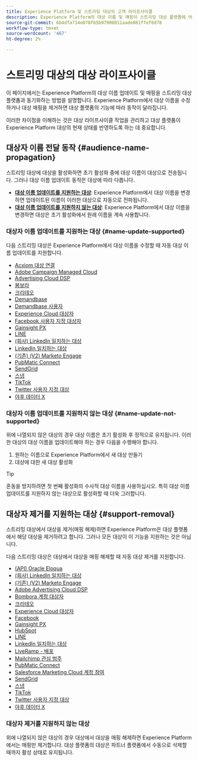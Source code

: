 ```yaml
---
title: Experience Platform 및 스트리밍 대상의 고객 라이프사이클
description: Experience Platform의 대상 이름 및 매핑이 스트리밍 대상 플랫폼에 어떻게 반영되는지 알아봅니다.
source-git-commit: 6b4dfa714e078fb5b97900811aade081ffef0d78
workflow-type: tm+mt
source-wordcount: '467'
ht-degree: 2%

---
```



# 스트리밍 대상의 대상 라이프사이클

이 페이지에서는 Experience Platform의 대상 이름 업데이트 및 매핑을 스트리밍 대상 플랫폼과 동기화하는 방법을 설명합니다. Experience Platform에서 대상 이름을 수정하거나 대상 매핑을 제거하면 대상 플랫폼의 기능에 따라 동작이 달라집니다.

이러한 차이점을 이해하는 것은 대상 라이프사이클 작업을 관리하고 대상 플랫폼이 Experience Platform 대상의 현재 상태를 반영하도록 하는 데 중요합니다.

## 대상자 이름 전달 동작 {#audience-name-propagation}

스트리밍 대상에 대상을 활성화하면 초기 활성화 중에 대상 이름이 대상으로 전송됩니다. 그러나 대상 이름 업데이트 동작은 대상에 따라 다릅니다.

* **[대상 이름 업데이트를 지원하는 대상](#name-update-supported)**: Experience Platform에서 대상 이름을 변경하면 업데이트된 이름이 이러한 대상으로 자동으로 전파됩니다.
* **[대상 이름 업데이트를 지원하지 않는 대상](#name-update-not-supported)**: Experience Platform에서 대상 이름을 변경하면 대상은 초기 활성화에서 원래 이름을 계속 사용합니다.

### 대상자 이름 업데이트를 지원하는 대상 {#name-update-supported}

다음 스트리밍 대상은 Experience Platform에서 대상 이름을 수정할 때 자동 대상 이름 업데이트를 지원합니다.

* [Acxiom 대상 연결](../catalog/advertising/acxiom-audience-connection.md)
* [Adobe Campaign Managed Cloud](../catalog/email-marketing/adobe-campaign-managed-services.md)
* [Advertising Cloud DSP](../catalog/advertising/adobe-advertising-cloud-connection.md)
* [봄보라](../catalog/advertising/bombora.md)
* [크리테오](../catalog/advertising/criteo.md)
* [Demandbase](../catalog/advertising/demandbase.md)
* [Demandbase 사용자](../catalog/advertising/demandbase-people.md)
* [Experience Cloud 대상자](../catalog/adobe/experience-cloud-audiences.md)
* [Facebook 사용자 지정 대상자](../catalog/social/facebook.md)
* [Gainsight PX](../catalog/analytics/gainsight-px.md)
* [LINE](../catalog/mobile-engagement/line.md)
* [(회사) LinkedIn 일치하는 대상](../catalog/social/linkedin-b2b.md)
* [LinkedIn 일치하는 대상](../catalog/social/linkedin.md)
* [(기존) (V2) Marketo Engage](../catalog/adobe/marketo-engage.md)
* [PubMatic Connect](../catalog/advertising/pubmatic.md)
* [SendGrid](../catalog/email-marketing/sendgrid.md)
* [스냅](../catalog/advertising/snap-inc.md)
* [TikTok](../catalog/social/tiktok.md)
* [Twitter 사용자 지정 대상](../catalog/social/twitter.md)
* [야후 데이터 X](../catalog/advertising/datax.md)

### 대상자 이름 업데이트를 지원하지 않는 대상 {#name-update-not-supported}

위에 나열되지 않은 대상의 경우 대상 이름은 초기 활성화 후 정적으로 유지됩니다. 이러한 대상의 대상 이름을 업데이트해야 하는 경우 다음을 수행해야 합니다.

1. 원하는 이름으로 Experience Platform에서 새 대상 만들기
2. 대상에 대한 새 대상 활성화

>[!TIP]
>
>혼동을 방지하려면 첫 번째 활성화의 수사적 대상 이름을 사용하십시오. 특히 대상 이름 업데이트를 지원하지 않는 대상으로 활성화할 때 더욱 그러합니다.

## 대상자 제거를 지원하는 대상 {#support-removal}

스트리밍 대상에서 대상을 제거(매핑 해제)하면 Experience Platform은 대상 플랫폼에서 해당 대상을 제거하려고 합니다. 그러나 모든 대상이 이 기능을 지원하는 것은 아닙니다.

다음 스트리밍 대상은 대상에서 대상을 매핑 해제할 때 자동 대상 제거를 지원합니다.

* [(API) Oracle Eloqua](../catalog/email-marketing/oracle-eloqua-api.md)
* [(회사) LinkedIn 일치하는 대상](../catalog/social/linkedin-b2b.md)
* [(기존) (V2) Marketo Engage](../catalog/adobe/marketo-engage.md)
* [Adobe Advertising Cloud DSP](../catalog/advertising/adobe-advertising-cloud-connection.md)
* [Bombora 계정 대상자](../catalog/advertising/bombora.md)
* [크리테오](../catalog/advertising/criteo.md)
* [Experience Cloud 대상자](../catalog/adobe/experience-cloud-audiences.md)
* [Facebook](../catalog/social/facebook.md)
* [Gainsight PX](../catalog/analytics/gainsight-px.md)
* [HubSpot](../catalog/crm/hubspot.md)
* [LINE](../catalog/mobile-engagement/line.md)
* [LinkedIn 일치하는 대상](../catalog/social/linkedin.md)
* [LiveRamp - 배포](../catalog/advertising/liveramp-distribution.md)
* [Mailchimp 관심 범주](../catalog/email-marketing/mailchimp-interest-categories.md)
* [PubMatic Connect](../catalog/advertising/pubmatic.md)
* [Salesforce Marketing Cloud 계정 참여](../catalog/email-marketing/salesforce-marketing-cloud-account-engagement.md)
* [SendGrid](../catalog/email-marketing/sendgrid.md)
* [스냅](../catalog/advertising/snap-inc.md)
* [TikTok](../catalog/social/tiktok.md)
* [Twitter 사용자 지정 대상](../catalog/social/twitter.md)
* [야후 데이터 X](../catalog/advertising/datax.md)

### 대상자 제거를 지원하지 않는 대상

위에 나열되지 않은 대상의 경우 대상에서 대상을 매핑 해제하면 Experience Platform에서는 매핑만 제거합니다. 대상 플랫폼의 대상은 파트너 플랫폼에서 수동으로 삭제할 때까지 활성 상태로 유지됩니다.
